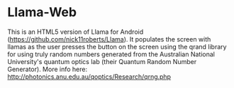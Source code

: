 Llama-Web
=========

This is an HTML5 version of Llama for Android (https://github.com/nick11roberts/Llama). It populates the screen with llamas as the user presses the button on the screen using the qrand library for using truly random numbers generated from the Australian National University's quantum optics lab (their Quantum Random Number Generator). More info here: http://photonics.anu.edu.au/qoptics/Research/qrng.php
